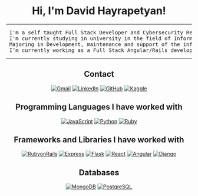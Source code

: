 <div align="center">
<h1>
Hi, I'm David Hayrapetyan!
</h1>
<hr>
<pre>
 I'm a self taught Full Stack Developer and Cybersecurity Researcher
 I'm currently studying in university in the field of Information Systems and Technology
 Majoring in Development, maintenance and support of the information systems security
 I’m currently working as a Full Stack Angular/Rails developer, as well as doing freelance projects
</pre>
<hr>

<h2> Contact </h2>
<p align="center">
  <a href="mailto:networkdavit@gmail.com" ><img img src="https://img.shields.io/badge/gmail-%23EA4335.svg?style=plastic&logo=gmail&logoColor=white" alt="Gmail"/></a>
  <a href="https://www.linkedin.com/in/davit-hayrapetyan-784a72210" ><img src="https://img.shields.io/badge/linkedin-%230A66C2.svg?style=plastic&logo=linkedin&logoColor=white" alt="LinkedIn"/></a>
  <a href="https://github.com/networkdavit" ><img src="https://img.shields.io/badge/github-%23181717.svg?style=plastic&logo=github&logoColor=white" alt="GitHub"/></a>
  <a href="https://www.twitter.com/davidhayrapet" ><img src="https://img.shields.io/badge/twitter-%230A66C2.svg?style=plastic&logo=twitter&logoColor=white" alt="Kaggle"/></a>
</p>

<h2> Programming Languages I have worked with </h2>

<p>
    <a href="https://github.com/networkdavit"><img alt="JavaScript" src="https://img.shields.io/badge/JavaScript%20-%23F7DF1E.svg?logo=javascript&logoColor=black"></a>
    <a href="https://github.com/networkdavit"><img alt="Python" src="https://img.shields.io/badge/Python%20-%2314354C.svg?logo=python&logoColor=white"></a>
    <a href="https://github.com/networkdavit"><img alt="Ruby" src="https://img.shields.io/badge/Ruby%20-%2314354C.svg?logo=Ruby&logoColor=white"></a>

<h2> Frameworks and Libraries I have worked with </h2>

<p>
    <a href="https://github.com/networkdavit"><img alt="RubyonRails" src="https://img.shields.io/badge/RubyonRails%20-%23D00000.svg?logo=RubyonRails&logoColor=white"></a>
    <a href="https://github.com/networkdavit"><img alt="Express" src="https://img.shields.io/badge/express.js%20-%23150458.svg?logo=express&logoColor=white"></a>
    <a href="https://github.com/networkdavit"><img alt="Flask" src="https://img.shields.io/badge/Flask%20-%23150458.svg?logo=Flask&logoColor=white"></a>
    <a href="https://github.com/networkdavit"><img alt="React" src="https://img.shields.io/badge/React%20-%23FF6F00.svg?logo=React&logoColor=white"></a>
    <a href="https://github.com/networkdavit"><img alt="Angular" src="https://img.shields.io/badge/Angular%20-%23D00000.svg?logo=Angular&logoColor=white"></a>
    <a href="https://github.com/networkdavit"><img alt="Django" src="https://img.shields.io/badge/Django%20-%23150458.svg?logo=Django&logoColor=white"></a>
</p>

<h2> Databases </h2>

<p>
    <a href="https://github.com/networkdavit"><img alt="MongoDB" src="https://img.shields.io/badge/MongoDB-%23327FC7.svg?logo=mongodb&logoColor=white"></a>
    <a href="https://github.com/networkdavit"><img alt="PostgreSQL" src ="https://img.shields.io/badge/PostgreSQL-%23FF6F00.svg?logo=PostgreSQL&logoColor=white"></a>
</p>
</br>
</div>